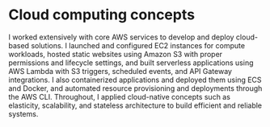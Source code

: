 # Cloud computing concepts

I worked extensively with core AWS services to develop and deploy cloud-based solutions. 
I launched and configured EC2 instances for compute workloads, hosted static websites using Amazon S3 with proper permissions and lifecycle settings, 
and built serverless applications using AWS Lambda with S3 triggers, scheduled events, and API Gateway integrations. 
I also containerized applications and deployed them using ECS and Docker, and automated resource provisioning and deployments through the AWS CLI. 
Throughout, I applied cloud-native concepts such as elasticity, scalability, and stateless architecture to build efficient and reliable systems.
